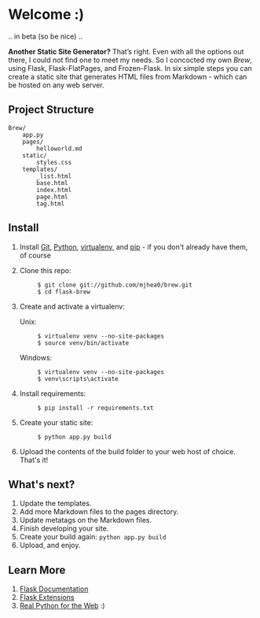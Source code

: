 Welcome :)
=========

.. in beta (so be nice) ..

**Another Static Site Generator?** That’s right. Even with all the options out there, I could not find one to meet my needs. So I concocted my own *Brew*, using Flask, Flask-FlatPages, and Frozen-Flask. In six simple steps you can create a static site that generates HTML files from Markdown - which can be hosted on any web server.

Project Structure
---------------

    Brew/
        app.py
        pages/
            helloworld.md
        static/
            styles.css
        templates/
            _list.html
            base.html
            index.html
            page.html
            tag.html

Install
-------

1. Install [Git](http://git-scm.com/downloads), [Python](http://install.python-guide.org/), [virtualenv](http://install.python-guide.org/), and [pip](http://install.python-guide.org/) - if you don't already have them, of course
3. Clone this repo: 

            $ git clone git://github.com/mjhea0/brew.git
            $ cd flask-brew

3. Create and activate a virtualenv:
    
    Unix:

            $ virtualenv venv --no-site-packages
            $ source venv/bin/activate

    Windows:  

            $ virtualenv venv --no-site-packages
            $ venv\scripts\activate
        
4. Install requirements:
        
            $ pip install -r requirements.txt

5. Create your static site:

            $ python app.py build

6. Upload the contents of the build folder to your web host of choice. That's it!

What's next?
-----------

1. Update the templates.
1. Add more Markdown files to the pages directory.
1. Update metatags on the Markdown files.
1. Finish developing your site.
1. Create your build again: `python app.py build`
1. Upload, and enjoy.

Learn More
---------

1. [Flask Documentation](http://flask.pocoo.org/docs/)
2. [Flask Extensions](http://flask.pocoo.org/extensions/)
1. [Real Python for the Web](http://www.realpythonfortheweb.com) :)

